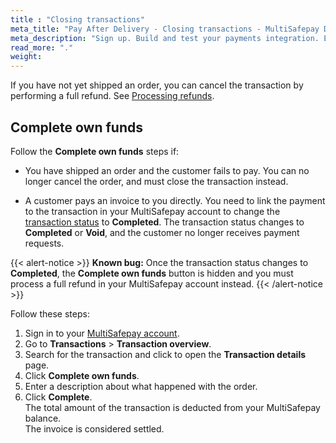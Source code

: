 ```yaml
---
title : "Closing transactions"
meta_title: "Pay After Delivery - Closing transactions - MultiSafepay Docs"
meta_description: "Sign up. Build and test your payments integration. Explore our products and services. Use our API Reference, SDKs, and wrappers. Get support."
read_more: "."
weight: 
---
```


If you have not yet shipped an order, you can cancel the transaction by performing a full refund. See [Processing refunds](/payments/methods/billing-suite/pay-after-delivery/faq/processing-refunds/).

## Complete own funds

Follow the **Complete own funds** steps if:

- You have shipped an order and the customer fails to pay. You can no longer cancel the order, and must close the transaction instead.

- A customer pays an invoice to you directly. You need to link the payment to the transaction in your MultiSafepay account to change the [transaction status](/payments/multisafepay-statuses/) to **Completed**. The transaction status changes to **Completed** or **Void**, and the customer no longer receives payment requests. 

{{< alert-notice >}} **Known bug:** Once the transaction status changes to **Completed**, the **Complete own funds** button is hidden and you must process a full refund in your MultiSafepay account instead. {{< /alert-notice >}}

Follow these steps:

1. Sign in to your [MultiSafepay account](https://merchant.multisafepay.com).
2. Go to **Transactions** > **Transaction overview**.
3. Search for the transaction and click to open the **Transaction details** page.
4. Click **Complete own funds**. 
5. Enter a description about what happened with the order. 
6. Click **Complete**.  
    The total amount of the transaction is deducted from your MultiSafepay balance.  
    The invoice is considered settled.



